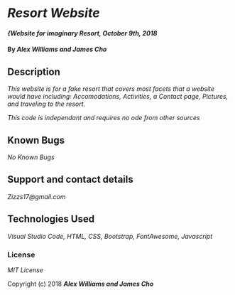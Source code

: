 # _Resort Website_

#### _{Website for imaginary Resort, October 9th, 2018_

#### By _**Alex Williams and James Cho**_

## Description

_This website is for a fake resort that covers most facets that a website would have including: Accomodations, Activities, a Contact page, Pictures, and traveling to the resort._


_This code is independant and requires no ode from other sources_

## Known Bugs

_No Known Bugs_

## Support and contact details

_Zizzs17@gmail.com_

## Technologies Used

_Visual Studio Code, HTML, CSS, Bootstrap, FontAwesome, Javascript_

### License

*MIT License*

Copyright (c) 2018 **_Alex Williams and James Cho_**